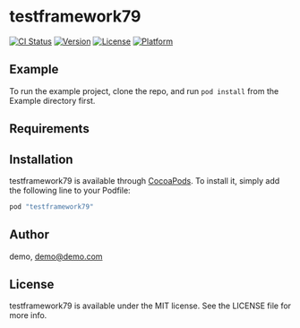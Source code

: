 # testframework79

[![CI Status](http://img.shields.io/travis/demo/testframework79.svg?style=flat)](https://travis-ci.org/demo/testframework79)
[![Version](https://img.shields.io/cocoapods/v/testframework79.svg?style=flat)](http://cocoapods.org/pods/testframework79)
[![License](https://img.shields.io/cocoapods/l/testframework79.svg?style=flat)](http://cocoapods.org/pods/testframework79)
[![Platform](https://img.shields.io/cocoapods/p/testframework79.svg?style=flat)](http://cocoapods.org/pods/testframework79)

## Example

To run the example project, clone the repo, and run `pod install` from the Example directory first.

## Requirements

## Installation

testframework79 is available through [CocoaPods](http://cocoapods.org). To install
it, simply add the following line to your Podfile:

```ruby
pod "testframework79"
```

## Author

demo, demo@demo.com

## License

testframework79 is available under the MIT license. See the LICENSE file for more info.
